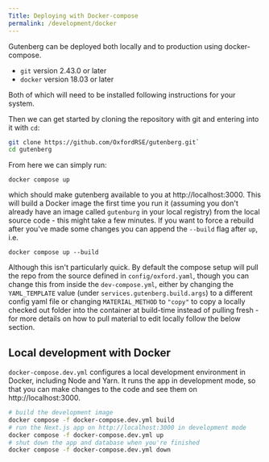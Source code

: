```yaml
---
Title: Deploying with Docker-compose
permalink: /development/docker
---
```


Gutenberg can be deployed both locally and to production using docker-compose.

- `git` version 2.43.0 or later
- `docker` version 18.03 or later

Both of which will need to be installed following instructions for your system.

Then we can get started by cloning the repository with git and entering into it with `cd`:

```bash
git clone https://github.com/OxfordRSE/gutenberg.git`
cd gutenberg
```

From here we can simply run:

```
docker compose up
```

which should make gutenberg available to you at http://localhost:3000. This will
build a Docker image the first time you run it (assuming you don't already have
an image called `gutenburg` in your local registry) from the local source code -
this might take a few minutes. If you want to force a rebuild after you've made
some changes you can append the `--build` flag after `up`, i.e.

```
docker compose up --build
```

Although this isn't particularly quick. By default the compose setup will pull
the repo from the source defined in `config/oxford.yaml`, though you can change
this from inside the `dev-compose.yml`, either by changing the `YAML_TEMPLATE`
value (under `services.gutenberg.build.args`) to a different config yaml file or
changing `MATERIAL_METHOD` to `"copy"` to copy a locally checked out folder into
the container at build-time instead of pulling fresh - for more details on how
to pull material to edit locally follow the below section.

## Local development with Docker

`docker-compose.dev.yml` configures a local development environment in Docker,
including Node and Yarn. It runs the app in development mode, so that you can make
changes to the code and see them on http://localhost:3000.

```sh
# build the development image
docker compose -f docker-compose.dev.yml build
# run the Next.js app on http://localhost:3000 in development mode
docker compose -f docker-compose.dev.yml up
# shut down the app and database when you're finished
docker compose -f docker-compose.dev.yml down
```
